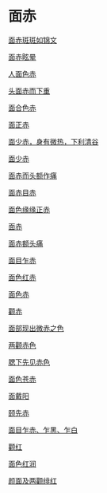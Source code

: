 # 面赤[面赤斑斑如锦文](https://www.gmzyjc.com/search/result?wd=面赤斑斑如锦文)[面赤眩晕](https://www.gmzyjc.com/search/result?wd=面赤眩晕)[人面色赤](https://www.gmzyjc.com/search/result?wd=人面色赤)[头面赤而下重](https://www.gmzyjc.com/search/result?wd=头面赤而下重)[面合色赤](https://www.gmzyjc.com/search/result?wd=面合色赤)[面正赤](https://www.gmzyjc.com/search/result?wd=面正赤)[面少赤，身有微热，下利清谷](https://www.gmzyjc.com/search/result?wd=面少赤，身有微热，下利清谷)[面少赤](https://www.gmzyjc.com/search/result?wd=面少赤)[面赤而头额作痛](https://www.gmzyjc.com/search/result?wd=面赤而头额作痛)[面赤目赤](https://www.gmzyjc.com/search/result?wd=面赤目赤)[面色缘缘正赤](https://www.gmzyjc.com/search/result?wd=面色缘缘正赤)[面赤](https://www.gmzyjc.com/search/result?wd=面赤)[面赤额头痛](https://www.gmzyjc.com/search/result?wd=面赤额头痛)[面目乍赤](https://www.gmzyjc.com/search/result?wd=面目乍赤)[面色红赤](https://www.gmzyjc.com/search/result?wd=面色红赤)[面色赤](https://www.gmzyjc.com/search/result?wd=面色赤)[颧赤](https://www.gmzyjc.com/search/result?wd=颧赤)[面部现出微赤之色](https://www.gmzyjc.com/search/result?wd=面部现出微赤之色)[两颧赤色](https://www.gmzyjc.com/search/result?wd=两颧赤色)[腮下先见赤色](https://www.gmzyjc.com/search/result?wd=腮下先见赤色)[面色苍赤](https://www.gmzyjc.com/search/result?wd=面色苍赤)[面戴阳](https://www.gmzyjc.com/search/result?wd=面戴阳)[颐先赤](https://www.gmzyjc.com/search/result?wd=颐先赤)[面目乍赤、乍黑、乍白](https://www.gmzyjc.com/search/result?wd=面目乍赤、乍黑、乍白)[颧红](https://www.gmzyjc.com/search/result?wd=颧红)[面色红润](https://www.gmzyjc.com/search/result?wd=面色红润)[颜面及两颧绯红](https://www.gmzyjc.com/search/result?wd=颜面及两颧绯红)